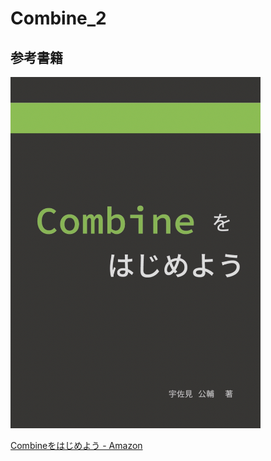 # Combine_2

## 参考書籍

<img width = 400 src = "https://github.com/hamadayuuki/swift-storyboard-tutorial/blob/main/Combine/Combine_2/Pic/README/Combine%E3%82%92%E3%81%AF%E3%81%98%E3%82%81%E3%82%88%E3%81%86.png" >

<a href="https://www.amazon.co.jp/Combine%E3%82%92%E3%81%AF%E3%81%98%E3%82%81%E3%82%88%E3%81%86-%E5%AE%87%E4%BD%90%E8%A6%8B-%E5%85%AC%E8%BC%94-ebook/dp/B091K6Z19C?asin=B091K6Z19C&revisionId=&format=2&depth=1">Combineをはじめよう - Amazon</a>


